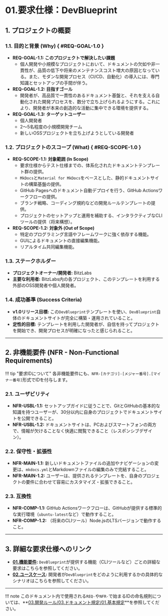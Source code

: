 # 01.要求仕様：DevBlueprint

## 1. プロジェクトの概要

### 1.1. 目的と背景 (Why) { #REQ-GOAL-1.0 }

- **REQ-GOAL-1.1: このプロジェクトで解決したい課題**
  - 個人開発や小規模なプロジェクトにおいて、ドキュメントの欠如や非一貫性が、品質の低下や将来のメンテナンスコスト増大の原因となっている。また、モダンな開発プロセス（CI/CD、自動化）の導入には、専門知識とセットアップの手間が伴う。
- **REQ-GOAL-1.2: 目指すゴール**
  - 開発者が、高品質で一貫性のあるドキュメント基盤と、それを支える自動化された開発プロセスを、数分で立ち上げられるようにする。これにより、開発者が本来の創造的な活動に集中できる環境を提供する。
- **REQ-GOAL-1.3: ターゲットユーザー**
  - 個人開発者
  - 2〜5名程度の小規模開発チーム
  - 新しいOSSプロジェクトを立ち上げようとしている開発者

### 1.2. プロジェクトのスコープ (What) { #REQ-SCOPE-1.0 }

- **REQ-SCOPE-1.1: 対象範囲 (In Scope)**
  - 要求仕様からテスト仕様までの、体系化されたドキュメントテンプレート群の提供。
  - `MkDocs`と`Material for MkDocs`をベースとした、静的ドキュメントサイトの構築基盤の提供。
  - GitHub Pagesへのドキュメント自動デプロイを行う、GitHub
    Actionsワークフローの提供。
  - ブランチ戦略、コーディング規約などの開発ルールテンプレートの提供。
  - プロジェクトのセットアップと運用を補助する、インタラクティブなCLIツールの提供（将来構想）。
- **REQ-SCOPE-1.2: 対象外 (Out of Scope)**
  - 特定のプログラミング言語やフレームワークに強く依存する機能。
  - GUIによるドキュメントの直接編集機能。
  - リアルタイム共同編集機能。

### 1.3. ステークホルダー

- **プロジェクトオーナー/開発者:** BitzLabs
- **主要な利用者:**
  BitzLabs内の各プロジェクト、このテンプレートを利用する外部のOSS開発者や個人開発者。

### 1.4. 成功基準 (Success Criteria)

- **v1.0リリース目標:**
  この`DevBlueprint`テンプレートを使い、`DevBlueprint`自体のドキュメントサイトが完全に構築・運用されていること。
- **定性的目標:**
  テンプレートを利用した開発者が、自信を持ってプロジェクトを開始でき、開発プロセスが明確になったと感じられること。

---

## 2. 非機能要件 (NFR - Non-Functional Requirements)

!!! tip
"要求IDについて" 各非機能要件にも、`NFR-[カテゴリ]-[メジャー番号].[マイナー番号]`形式でIDを付与します。

### 2.1. ユーザビリティ <a id="NFR-USBL-1.0"></a>

- **NFR-USBL-1.1:**
  セットアップガイドに従うことで、GitとGitHubの基本的な知識を持つユーザーが、30分以内に自身のプロジェクトでドキュメントサイトを公開できること。
- **NFR-USBL-1.2:**
  ドキュメントサイトは、PCおよびスマートフォンの両方で、情報が欠けることなく快適に閲覧できること（レスポンシブデザイン）。

### 2.2. 保守性・拡張性 <a id="NFR-MAIN-1.0"></a>

- **NFR-MAIN-1.1:**
  新しいドキュメントファイルの追加やナビゲーションの変更は、`mkdocs.yml`とMarkdownファイルの編集のみで完結すること。
- **NFR-MAIN-1.2:**
  ユーザーは、提供されるテンプレートを、自身のプロジェクトの要件に合わせて容易にカスタマイズ・拡張できること。

### 2.3. 互換性 <a id="NFR-COMP-1.0"></a>

- **NFR-COMP-1.1:** GitHub
  Actionsワークフローは、GitHubが提供する標準的な実行環境（`ubuntu-latest`など）で動作すること。
- **NFR-COMP-1.2:** （将来のCLIツール）Node.jsのLTSバージョンで動作すること。

---

## 3. 詳細な要求仕様へのリンク

- **[01.機能要件](./01_機能要件/README.md):**
  `DevBlueprint`が提供する機能（CLIツールなど）ごとの詳細な要求はこちらを参照してください。
- **[02.ユースケース](./02_ユースケース/README.md):**
  開発者が`DevBlueprint`をどのように利用するかの具体的なシナリオはこちらを参照してください。

---

!!! note
このドキュメント内で使用される`REQ-`や`NFR-`で始まるIDの命名規則については、**[03.開発ルール/03.ドキュメント規定/01.基本規定](../04_開発ルール/03_ドキュメント規定/01_基本規定.md)**を参照してください。
